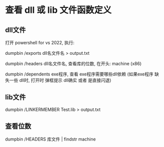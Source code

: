 # 查看 dll 或 lib 文件函数定义

## dll文件

打开 powershell for vs 2022, 执行:

dumpbin /exports dll名文件名 > output.txt

dumpbin /headers dll名文件名, 查看库的位数, 在开头: machine (x86)

dumpbin /dependents exe程序, 查看 exe程序需要哪些dll依赖 (如果exe程序 缺失一些 dll时, 打开时 弹框提示 dll确实 或者 是直接闪退)

## lib文件

dumpbin /LINKERMEMBER Test.lib > output.txt

## 查看位数

dumpbin /HEADERS 库文件 | findstr machine
